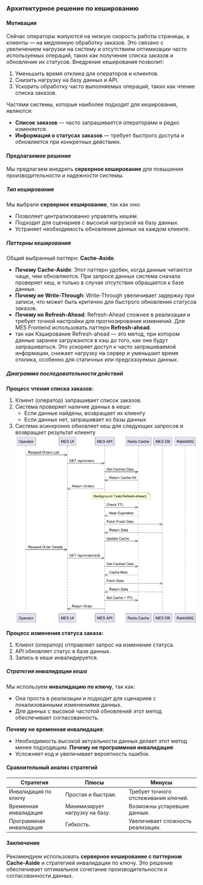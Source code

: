 ### Архитектурное решение по кешированию

#### Мотивация
Сейчас операторы жалуются на низкую скорость работы страницы, а клиенты — на медленную обработку заказов. Это связано с увеличением нагрузки на систему и отсутствием оптимизации часто используемых операций, таких как получение списка заказов и обновление их статусов. Внедрение кеширования позволит:
1. Уменьшить время отклика для операторов и клиентов.
2. Снизить нагрузку на базу данных и API.
3. Ускорить обработку часто выполняемых операций, таких как чтение списка заказов.

Частями системы, которые наиболее подходят для кеширования, являются:
- **Список заказов** — часто запрашивается операторами и редко изменяется.
- **Информация о статусах заказов** — требует быстрого доступа и обновляется при конкретных действиях.

#### Предлагаемое решение
Мы предлагаем внедрить **серверное кеширование** для повышения производительности и надежности системы.

##### Тип кеширования
Мы выбрали **серверное кеширование**, так как оно:
- Позволяет централизованно управлять кешем.
- Подходит для сценариев с высокой нагрузкой на базу данных.
- Устраняет необходимость обновления данных на каждом клиенте.

##### Паттерны кеширования
Общий выбранный паттерн: **Cache-Aside**.
- **Почему Cache-Aside**: Этот паттерн удобен, когда данные читаются чаще, чем обновляются. При запросе данных система сначала проверяет кеш, и только в случае отсутствия обращается к базе данных.
- **Почему не Write-Through**: Write-Through увеличивает задержку при записи, что может быть критично для быстрого обновления статусов заказов.
- **Почему не Refresh-Ahead**: Refresh-Ahead сложнее в реализации и требует точной настройки для прогнозирования изменений.
Для MES Frontend использовать паттерн **Refresh-ahead**.
- так как Кэширование Refresh-ahead — это метод, при котором данные заранее загружаются в кэш до того, как они будут запрашиваться. 
Это ускоряет доступ к часто запрашиваемой информации, снижает нагрузку на сервер и уменьшает время отклика, особенно для статичных или предсказуемых данных.

##### Диаграмма последовательности действий
**Процесс чтения списка заказов:**
1. Клиент (оператор) запрашивает список заказов.
2. Система проверяет наличие данных в кеше:
   - Если данные найдены, возвращает их клиенту
   - Если данных нет, запрашивает из базы данных
3. Система асинхронно обновляет кеш для следующих запросов и возвращает результат клиенту
![Диаграмма последовательности действий](../diagram/cash_list_orders.png)

**Процесс изменения статуса заказа:**
1. Клиент (оператор) отправляет запрос на изменение статуса.
2. API обновляет статус в базе данных.
3. Запись в кеше инвалидируется.


##### Стратегия инвалидации кеша
Мы используем **инвалидацию по ключу**, так как:
- Она проста в реализации и подходит для сценариев с локализованными изменениями данных.
- Для данных с высокой частотой обновлений этот метод обеспечивает согласованность.

**Почему не временная инвалидация**:
- Необходимость высокой актуальности данных делает этот метод менее подходящим.
**Почему не программная инвалидация**:
- Усложняет код и увеличивает вероятность ошибок.

#### Сравнительный анализ стратегий

| Стратегия              | Плюсы                                    | Минусы                                   |
|------------------------|------------------------------------------|------------------------------------------|
| Инвалидация по ключу   | Простая и быстрая.                      | Требует точного отслеживания ключей.    |
| Временная инвалидация  | Минимизирует нагрузку на базу.          | Возможны устаревшие данные.             |
| Программная инвалидация| Гибкость.                               | Увеличивает сложность реализации.       |

#### Заключение
Рекомендуем использовать **серверное кеширование с паттерном Cache-Aside** и стратегией инвалидации по ключу.
Это решение обеспечивает оптимальное сочетание производительности и согласованности данных.